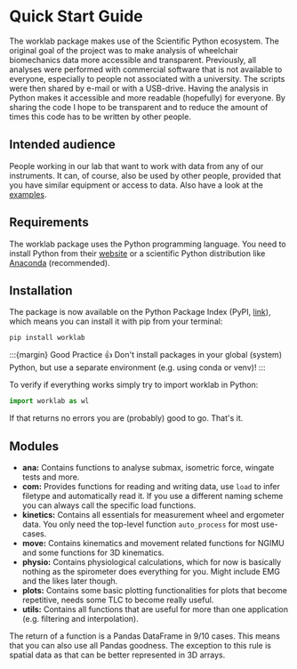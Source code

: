 # Quick Start Guide

The worklab package makes use of the Scientific Python ecosystem. The original goal of the project was to make analysis 
of wheelchair biomechanics data more accessible and transparent. Previously, all analyses were performed with commercial 
software that is not available to everyone, especially to people not associated with a university. The scripts were then
shared by e-mail or with a USB-drive. Having the analysis in Python makes it accessible and more readable (hopefully) 
for everyone. By sharing the code I hope to be transparent and to reduce the amount of times this code has to be written 
by other people.

## Intended audience

People working in our lab that want to work with data from any of our instruments. It can, of course, also be used by
other people, provided that you have similar equipment or access to data. Also have a look at the
[examples](./examples).

## Requirements

The worklab package uses the Python programming language. You need to install Python from their [website](https://www.python.org/)
or a scientific Python distribution like [Anaconda](https://www.anaconda.com/) (recommended). 

## Installation

The package is now available on the Python Package Index (PyPI, [link](https://pypi.org/project/worklab/)), which means 
you can install it with pip from your terminal:

```shell
pip install worklab
```

:::{margin} Good Practice 👍
Don't install packages in your global (system) Python, but use a separate environment (e.g. using conda or venv)!
:::

To verify if everything works simply try to import worklab in Python:

```python
import worklab as wl
```

If that returns no errors you are (probably) good to go. That's it.

## Modules

- **ana:** Contains functions to analyse submax, isometric force, wingate tests and more.
- **com:** Provides functions for reading and writing data, use `load` to infer filetype and automatically read it. If 
you use a different naming scheme you can always call the specific load functions.
- **kinetics:** Contains all essentials for measurement wheel and ergometer data. You only need the top-level function 
`auto_process` for most use-cases.
- **move:** Contains kinematics and movement related functions for NGIMU and some functions for 3D kinematics.
- **physio:** Contains physiological calculations, which for now is basically nothing as the spirometer does everything
for you. Might include EMG and the likes later though.
- **plots:** Contains some basic plotting functionalities for plots that become repetitive, needs some TLC to become 
really useful.
- **utils:** Contains all functions that are useful for more than one application (e.g. filtering and interpolation).

The return of a function is a Pandas DataFrame in 9/10 cases. This means that you can also use all Pandas goodness. The 
exception to this rule is spatial data as that can be better represented in 3D arrays.

